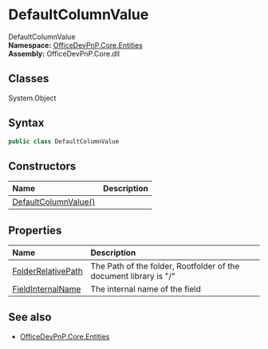 # DefaultColumnValue
DefaultColumnValue  
**Namespace:** [OfficeDevPnP.Core.Entities](OfficeDevPnP.Core.Entities.md)  
**Assembly:** OfficeDevPnP.Core.dll  
## Classes
System.Object  
## Syntax
```C#
public class DefaultColumnValue
```
## Constructors
|**Name**|**Description**|
|:-----|:-----|
| [DefaultColumnValue()](DefaultColumnValueconstructor1details.md) | 
## Properties
|**Name**|**Description**|
|:-----|:-----|
| [FolderRelativePath](DefaultColumnValue.FolderRelativePath.md) | The Path of the folder, Rootfolder of the document library is "/"
| [FieldInternalName](DefaultColumnValue.FieldInternalName.md) | The internal name of the field
## See also
- [OfficeDevPnP.Core.Entities](OfficeDevPnP.Core.Entities.md)
